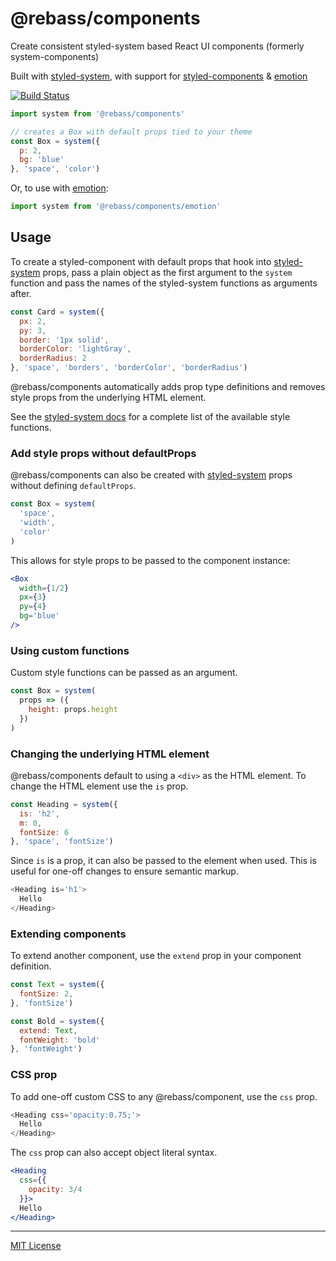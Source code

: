 
# @rebass/components

Create consistent styled-system based React UI components
(formerly system-components)

Built with [styled-system][sys],
with support for [styled-components][sc] & [emotion][emotion]

[![Build Status][build-badge]][build]

[build-badge]: https://img.shields.io/travis/rebassjs/components/master.svg?style=flat-square
[build]: https://travis-ci.org/rebassjs/components

```js
import system from '@rebass/components'

// creates a Box with default props tied to your theme
const Box = system({
  p: 2,
  bg: 'blue'
}, 'space', 'color')
```

Or, to use with [emotion][emotion]:

```js
import system from '@rebass/components/emotion'
```

## Usage

To create a styled-component with default props that hook into [styled-system][sys] props, pass a plain object as the first argument to the `system` function and pass the names of the styled-system functions as arguments after.

```js
const Card = system({
  px: 2,
  py: 3,
  border: '1px solid',
  borderColor: 'lightGray',
  borderRadius: 2
}, 'space', 'borders', 'borderColor', 'borderRadius')
```

@rebass/components automatically adds prop type definitions and removes style props from the underlying HTML element.

See the [styled-system docs][sys] for a complete list of the available style functions.

### Add style props without defaultProps

@rebass/components can also be created with [styled-system][sys] props without defining `defaultProps`.

```js
const Box = system(
  'space',
  'width',
  'color'
)
```

This allows for style props to be passed to the component instance:

```jsx
<Box
  width={1/2}
  px={3}
  py={4}
  bg='blue'
/>
```

### Using custom functions

Custom style functions can be passed as an argument.

```js
const Box = system(
  props => ({
    height: props.height
  })
)
```

### Changing the underlying HTML element

@rebass/components default to using a `<div>` as the HTML element.
To change the HTML element use the `is` prop.

```js
const Heading = system({
  is: 'h2',
  m: 0,
  fontSize: 6
}, 'space', 'fontSize')
```

Since `is` is a prop, it can also be passed to the element when used.
This is useful for one-off changes to ensure semantic markup.

```js
<Heading is='h1'>
  Hello
</Heading>
```

### Extending components

To extend another component, use the `extend` prop in your component definition.

```js
const Text = system({
  fontSize: 2,
}, 'fontSize')

const Bold = system({
  extend: Text,
  fontWeight: 'bold'
}, 'fontWeight')
```

### CSS prop

To add one-off custom CSS to any @rebass/component, use the `css` prop.

```js
<Heading css='opacity:0.75;'>
  Hello
</Heading>
```

The `css` prop can also accept object literal syntax.

```jsx
<Heading
  css={{
    opacity: 3/4
  }}>
  Hello
</Heading>
```

---

[MIT License](License.md)

[sys]: https://github.com/jxnblk/styled-system
[sc]: https://github.com/styled-components/styled-components
[emotion]: https://github.com/emotion-js/emotion
